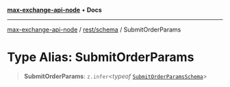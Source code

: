[**max-exchange-api-node**](../../../README.md) • **Docs**

***

[max-exchange-api-node](../../../modules.md) / [rest/schema](../README.md) / SubmitOrderParams

# Type Alias: SubmitOrderParams

> **SubmitOrderParams**: `z.infer`\<*typeof* [`SubmitOrderParamsSchema`](../variables/SubmitOrderParamsSchema.md)\>
